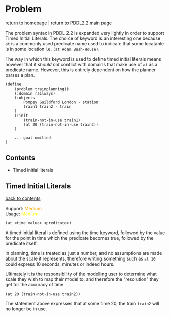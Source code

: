 # Problem
[return to homepage](../../readme.md) | [return to PDDL2.2 main page](./main.md)

The problem syntax in PDDL 2.2 is expanded very lightly in order to support Timed Initial Literals. The choice of keyword is an interesting one because `at` is a commonly used predicate name used to indicate that some locatable is in some location i.e. `(at Adam Bush-House)`. 

The way in which this keyword is used to define timed initial literals means however that it *should not* conflict with domains that make use of `at` as a predicate name. However, this is entirely dependent on how the planner parses a plan.

```
(define
    (problem trainplanning1)
    (:domain railways)
    (:objects
        Pompey Guildford London - station
        train1 train2 - train
    )
    (:init
        (train-not-in-use train1)
        (at 20 (train-not-in-use train2))
    )

    ... goal omitted
)
```

## Contents
- Timed initial literals

## Timed Initial Literals
[back to contents](#contents)

Support: <span style="color:orange">Medium</span>  
Usage: <span style="color:yellow">Medium</span>

`(at <time_value> <predicate>)`

A timed initial literal is defined using the time keyword, followed by the value for the point in time which the predicate becomes true, followed by the predicate itself.

In planning, time is treated as just a number, and no assumptions are made about the scale it represents, therefore writing something such as `at 10` could express 10 seconds, minutes or indeed hours.

Ultimately it is the responsibility of the modelling user to determine what scale they wish to map their model to, and therefore the "resolution" they get for the accuracy of time.

`(at 20 (train-not-in-use train2))`

The statement above expresses that at some time 20, the train `train2` will no longer be in use.